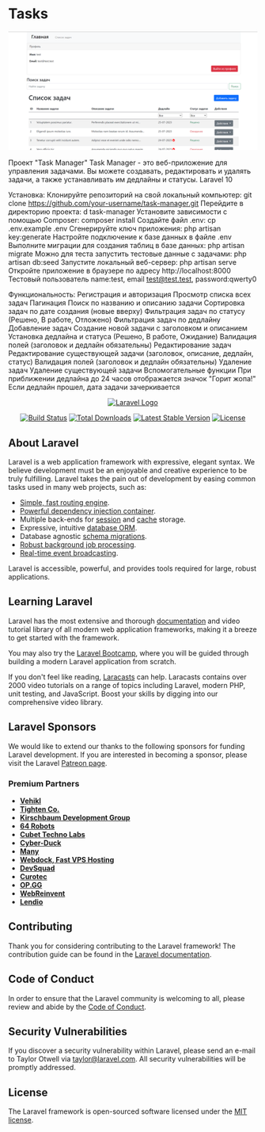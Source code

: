 # Tasks
![Image alt](https://github.com/Adioos/Tasks/blob/e7195b69eb6ee56b9c98ea35ddc51659cc6d3119/main.png)

Проект "Task Manager"
Task Manager - это веб-приложение для управления задачами. Вы можете создавать, редактировать и удалять задачи, а также устанавливать им дедлайны и статусы.
Laravel 10

Установка:
Клонируйте репозиторий на свой локальный компьютер: git clone https://github.com/your-username/task-manager.git
Перейдите в директорию проекта: d task-manager
Установите зависимости с помощью Composer: composer install
Создайте файл .env: cp .env.example .env
Сгенерируйте ключ приложения: php artisan key:generate
Настройте подключение к базе данных в файле .env
Выполните миграции для создания таблиц в базе данных: php artisan migrate
Можно для теста запустить тестовые данные с задачами: php artisan db:seed
Запустите локальный веб-сервер: php artisan serve
Откройте приложение в браузере по адресу http://localhost:8000
Тестовый пользователь name:test, email test@test.test, password:qwerty0

Функциональность:
Регистрация и авторизация
Просмотр списка всех задач
Пагинация
Поиск по названию и описанию задачи
Сортировка задач по дате создания (новые вверху)
Фильтрация задач по статусу (Решено, В работе, Отложено)
Фильтрация задач по дедлайну
Добавление задач
Создание новой задачи с заголовком и описанием
Установка дедлайна и статуса (Решено, В работе, Ожидание)
Валидация полей (заголовок и дедлайн обязательны)
Редактирование задач
Редактирование существующей задачи (заголовок, описание, дедлайн, статус)
Валидация полей (заголовок и дедлайн обязательны)
Удаление задач
Удаление существующей задачи
Вспомогательные функции
При приближении дедлайна до 24 часов отображается значок "Горит жопа!"
Если дедлайн прошел, дата задачи зачеркивается




<p align="center"><a href="https://laravel.com" target="_blank"><img src="https://raw.githubusercontent.com/laravel/art/master/logo-lockup/5%20SVG/2%20CMYK/1%20Full%20Color/laravel-logolockup-cmyk-red.svg" width="400" alt="Laravel Logo"></a></p>

<p align="center">
<a href="https://github.com/laravel/framework/actions"><img src="https://github.com/laravel/framework/workflows/tests/badge.svg" alt="Build Status"></a>
<a href="https://packagist.org/packages/laravel/framework"><img src="https://img.shields.io/packagist/dt/laravel/framework" alt="Total Downloads"></a>
<a href="https://packagist.org/packages/laravel/framework"><img src="https://img.shields.io/packagist/v/laravel/framework" alt="Latest Stable Version"></a>
<a href="https://packagist.org/packages/laravel/framework"><img src="https://img.shields.io/packagist/l/laravel/framework" alt="License"></a>
</p>

## About Laravel

Laravel is a web application framework with expressive, elegant syntax. We believe development must be an enjoyable and creative experience to be truly fulfilling. Laravel takes the pain out of development by easing common tasks used in many web projects, such as:

- [Simple, fast routing engine](https://laravel.com/docs/routing).
- [Powerful dependency injection container](https://laravel.com/docs/container).
- Multiple back-ends for [session](https://laravel.com/docs/session) and [cache](https://laravel.com/docs/cache) storage.
- Expressive, intuitive [database ORM](https://laravel.com/docs/eloquent).
- Database agnostic [schema migrations](https://laravel.com/docs/migrations).
- [Robust background job processing](https://laravel.com/docs/queues).
- [Real-time event broadcasting](https://laravel.com/docs/broadcasting).

Laravel is accessible, powerful, and provides tools required for large, robust applications.

## Learning Laravel

Laravel has the most extensive and thorough [documentation](https://laravel.com/docs) and video tutorial library of all modern web application frameworks, making it a breeze to get started with the framework.

You may also try the [Laravel Bootcamp](https://bootcamp.laravel.com), where you will be guided through building a modern Laravel application from scratch.

If you don't feel like reading, [Laracasts](https://laracasts.com) can help. Laracasts contains over 2000 video tutorials on a range of topics including Laravel, modern PHP, unit testing, and JavaScript. Boost your skills by digging into our comprehensive video library.

## Laravel Sponsors

We would like to extend our thanks to the following sponsors for funding Laravel development. If you are interested in becoming a sponsor, please visit the Laravel [Patreon page](https://patreon.com/taylorotwell).

### Premium Partners

- **[Vehikl](https://vehikl.com/)**
- **[Tighten Co.](https://tighten.co)**
- **[Kirschbaum Development Group](https://kirschbaumdevelopment.com)**
- **[64 Robots](https://64robots.com)**
- **[Cubet Techno Labs](https://cubettech.com)**
- **[Cyber-Duck](https://cyber-duck.co.uk)**
- **[Many](https://www.many.co.uk)**
- **[Webdock, Fast VPS Hosting](https://www.webdock.io/en)**
- **[DevSquad](https://devsquad.com)**
- **[Curotec](https://www.curotec.com/services/technologies/laravel/)**
- **[OP.GG](https://op.gg)**
- **[WebReinvent](https://webreinvent.com/?utm_source=laravel&utm_medium=github&utm_campaign=patreon-sponsors)**
- **[Lendio](https://lendio.com)**

## Contributing

Thank you for considering contributing to the Laravel framework! The contribution guide can be found in the [Laravel documentation](https://laravel.com/docs/contributions).

## Code of Conduct

In order to ensure that the Laravel community is welcoming to all, please review and abide by the [Code of Conduct](https://laravel.com/docs/contributions#code-of-conduct).

## Security Vulnerabilities

If you discover a security vulnerability within Laravel, please send an e-mail to Taylor Otwell via [taylor@laravel.com](mailto:taylor@laravel.com). All security vulnerabilities will be promptly addressed.

## License

The Laravel framework is open-sourced software licensed under the [MIT license](https://opensource.org/licenses/MIT).
